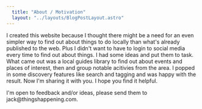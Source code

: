 ```yaml
---
  title: "About / Motivation"
  layout: "../layouts/BlogPostLayout.astro"
---
```


<div>
  <div>
    <p>
      I created this website because I thought there might be a need for an even simpler way to find out about things to do locally than what's already published to the web. Plus I didn't want to have to login to social media every time to find out about things. I had some ideas and put them to task. What came out was a local guides library to find out about events and places of interest, then and group notable acitivies from the area. I popped in some discovery features like search and tagging and was happy with the result. Now I'm sharing it with you. I hope you find it helpful. 
    </p>
    <p style="display: block;" class="pt-10">
      I'm open to feedback and/or ideas, please send them to jack@thingshappening.com.
    </p>
  </div>
</div>